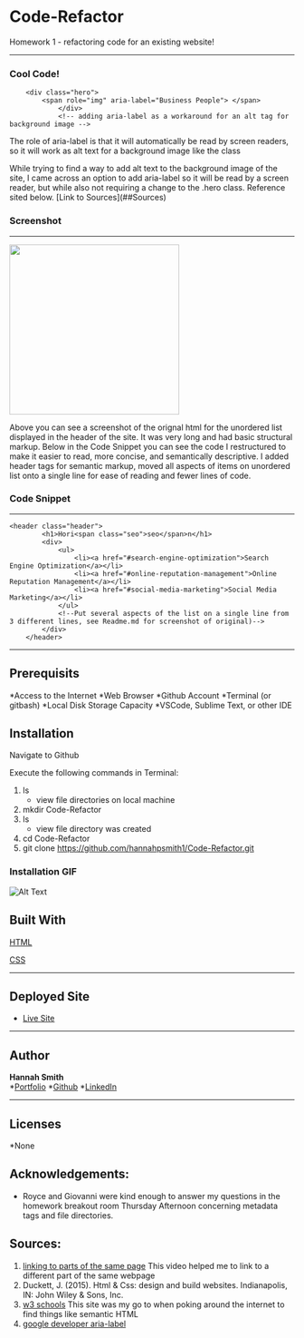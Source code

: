# Code-Refactor

Homework 1 - refactoring code for an existing website! 
___



### Cool Code! 

```
    <div class="hero">
        <span role="img" aria-label="Business People"> </span>
            </div>
            <!-- adding aria-label as a workaround for an alt tag for background image -->
```
<p> The role of aria-label is that it will automatically be read by screen readers, so it will work as alt text for a background image like the class 

<p> While trying to find a way to add alt text to the background image of the site, I came across an option to add aria-label so it will be read by a screen reader, but while also not requiring a change to the .hero class.  Reference sited below. [Link to Sources](##Sources)


### Screenshot
---

<img src="https://user-images.githubusercontent.com/59800839/84452415-9eacda00-ac0a-11ea-83e8-fecccda143a8.png"  width="auto" height="300">

<p> Above you can see a screenshot of the orignal html for the unordered list displayed in the header of the site.  It was very long and had basic structural markup.  Below in the Code Snippet you can see the code I restructured to make it easier to read, more concise, and semantically descriptive.  I added header tags for semantic markup, moved all aspects of items on unordered list onto a single line for ease of reading and fewer lines of code. 

### Code Snippet
---
```
<header class="header">
        <h1>Hori<span class="seo">seo</span>n</h1>
        <div>
            <ul>
                <li><a href="#search-engine-optimization">Search Engine Optimization</a></li>
                <li><a href="#online-reputation-management">Online Reputation Management</a></li>
                <li><a href="#social-media-marketing">Social Media Marketing</a></li>   
            </ul>
            <!--Put several aspects of the list on a single line from 3 different lines, see Readme.md for screenshot of original)-->
        </div>
    </header>
```
___


## Prerequisits

*Access to the Internet
*Web Browser
*Github Account
*Terminal (or gitbash)
*Local Disk Storage Capacity 
*VSCode, Sublime Text, or other IDE

## Installation

Navigate to Github

Execute the following commands in Terminal: 
1. ls 
    - view file directories on local machine
2. mkdir Code-Refactor
3. ls
    - view file directory was created
4. cd Code-Refactor
5. git clone https://github.com/hannahpsmith1/Code-Refactor.git 

### Installation GIF

![Alt Text](https://media.giphy.com/media/vFKqnCdLPNOKc/giphy.gif)


## Built With
[HTML](https://developer.mozilla.org/en-US/docs/Web/HTML)

[CSS](https://developer.mozilla.org/en-US/docs/Web/CSS)

---

## Deployed Site

* [Live Site](https://hannahpsmith1.github.io/Code-Refactor/#search-engine-optimization)
---

## Author
**Hannah Smith**  
*[Portfolio](https://github.com/hannahpsmith1)
*[Github](https://github.com/hannahpsmith1/Code-Refactor)
*[LinkedIn](https://www.linkedin.com/in/hannah-patience-smith/)

---
## Licenses
*None


## Acknowledgements:

* Royce and Giovanni were kind enough to answer my questions in the homework breakout room Thursday Afternoon concerning metadata tags and file directories. 


## Sources:
1. [linking to parts of the same page](https://www.youtube.com/watch?v=bCt2FnyY7AE) This video helped me to link to a different part of the same webpage
2. Duckett, J. (2015). Html & Css: design and build websites. Indianapolis, IN: John Wiley & Sons, Inc.
3. [w3 schools](https://www.w3schools.com/) This site was my go to when poking around the internet to find things like semantic HTML
4. [google developer aria-label](https://developers.google.com/web/fundamentals/accessibility/semantics-aria/aria-labels-and-relationships)


